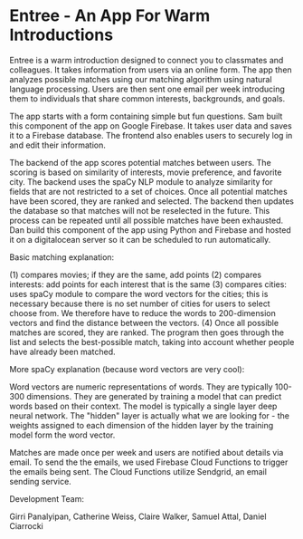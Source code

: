 # Entree - An App For Warm Introductions

Entree is a warm introduction designed to connect you to classmates and colleagues.  It takes information from users via an online form.  The app then analyzes possible matches using our matching algorithm using natural language processing.  Users are then sent one email per week introducing them to individuals that share common interests, backgrounds, and goals.

The app starts with a form containing simple but fun questions.  Sam built this component of the app on Google Firebase.  It takes user data and saves it to a Firebase database.  The frontend also enables users to securely log in and edit their information.

The backend of the app scores potential matches between users.  The scoring is based on similarity of interests, movie preference, and favorite city.  The backend uses the spaCy NLP module to analyze similarity for fields that are not restricted to a set of choices.  Once all potential matches have been scored, they are ranked and selected.  The backend then updates the database so that matches will not be reselected in the future.  This process can be repeated until all possible matches have been exhausted.  Dan build this component of the app using Python and Firebase and hosted it on a digitalocean server so it can be scheduled to run automatically.

Basic matching explanation:

(1) compares movies; if they are the same, add points
(2) compares interests: add points for each interest that is the same
(3) compares cities: uses spaCy module to compare the word vectors for the cities;
this is necessary because there is no set number of cities for users to select
choose from. We therefore have to reduce the words to 200-dimension vectors
and find the distance between the vectors.
(4) Once all possible matches are scored, they are ranked.  The program then
goes through the list and selects the best-possible match, taking into account
whether people have already been matched.

More spaCy explanation (because word vectors are very cool):

Word vectors are numeric representations of words.  They are typically 100-300
dimensions.  They are generated by training a model that can predict words based
on their context.  The model is typically a single layer deep neural network.
The "hidden" layer is actually what we are looking for - the weights assigned
to each dimension of the hidden layer by the training model form the word vector.

Matches are made once per week and users are notified about details via email. To send the the emails, we used Firebase Cloud Functions to trigger the emails being sent. The Cloud Functions utilize Sendgrid, an email sending service. 

Development Team:

Girri Panalyipan, Catherine Weiss, Claire Walker, Samuel Attal, Daniel Ciarrocki


